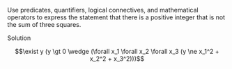Use predicates, quantifiers, logical connectives, and mathematical operators to express the statement that there is a positive integer that is not the sum of three squares.

Solution

$$\exist y (y \gt 0 \wedge (\forall x_1 \forall x_2 \forall x_3 (y \ne x_1^2 + x_2^2 + x_3^2)))$$
